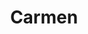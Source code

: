 ---
id: FNJ
writer: Mcb
title: Carmen             # render in italics, unless title-description is true
incipits:
  - text: O Ramesiga cohors
editions:
  - "J. Mabillon, repr. *PL* 139. 534."
repertories:
  - ICL: 11013            # original: 10913, but this appears to be an error
  - WIC: 12935
sources:                  # = .q .... .qz
  - "Erfurt, Wissenschaftliche Bibliothek der Stadt, MS Amplon. Q. 53 (s. xiv), fol. 73v."
---